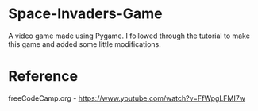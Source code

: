 # Space-Invaders-Game
A video game made using Pygame. I followed through the tutorial to make this game and added some little modifications.

# Reference
freeCodeCamp.org - https://www.youtube.com/watch?v=FfWpgLFMI7w
